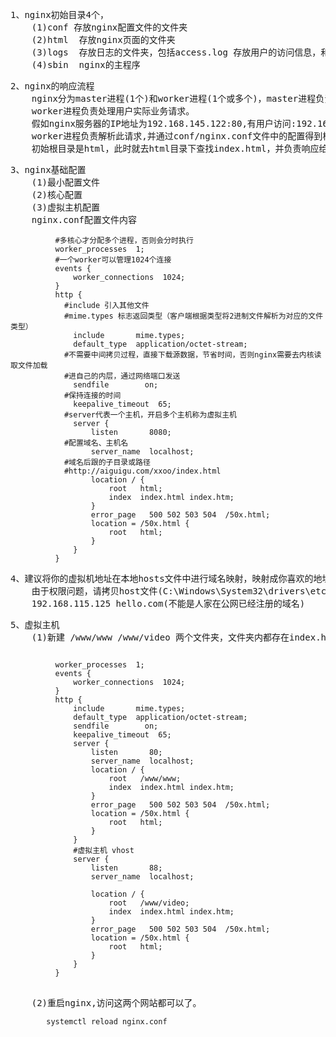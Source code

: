 <pre>
1、nginx初始目录4个，
    (1)conf 存放nginx配置文件的文件夹
    (2)html  存放nginx页面的文件夹
    (3)logs  存放日志的文件夹，包括access.log 存放用户的访问信息，和error.log,还存放着master进程的pid
    (4)sbin  nginx的主程序
</pre>
<pre>
2、nginx的响应流程
    nginx分为master进程(1个)和worker进程(1个或多个)，master进程负责读取和校验配置文件并管理worker进程，
    worker进程负责处理用户实际业务请求。
    假如nginx服务器的IP地址为192.168.145.122:80,有用户访问:192.168.145.122:80/index.html,
    worker进程负责解析此请求,并通过conf/nginx.conf文件中的配置得到根目录，
    初始根目录是html，此时就去html目录下查找index.html，并负责响应给用户
</pre>
<pre>
3、nginx基础配置
    (1)最小配置文件
    (2)核心配置
    (3)虚拟主机配置
    nginx.conf配置文件内容
</pre>
```shell
          #多核心才分配多个进程，否则会分时执行
          worker_processes  1;    
          #一个worker可以管理1024个连接 
          events {
              worker_connections  1024;
          }     
          http {
          	#include 引入其他文件	
          	#mime.types 标志返回类型（客户端根据类型将2进制文件解析为对应的文件类型）
              include       mime.types;
              default_type  application/octet-stream;
          	#不需要中间拷贝过程，直接下载源数据，节省时间，否则nginx需要去内核读取文件加载
          	#进自己的内层，通过网络端口发送
              sendfile        on;
          	#保持连接的时间
              keepalive_timeout  65;   
          	#server代表一个主机，开启多个主机称为虚拟主机     
              server {
                  listen       8080;
          	#配置域名、主机名
                  server_name  localhost;       
          	#域名后跟的子目录或路径
          	#http://aiguigu.com/xxoo/index.html
                  location / {
                      root   html;
                      index  index.html index.htm;
                  }     
                  error_page   500 502 503 504  /50x.html;
                  location = /50x.html {
                      root   html;
                  }
              }
          }
```
<pre>
4、建议将你的虚拟机地址在本地hosts文件中进行域名映射，映射成你喜欢的地址。
    由于权限问题，请拷贝host文件(C:\Windows\System32\drivers\etc\hosts),单独进行修改。
    192.168.115.125 hello.com(不能是人家在公网已经注册的域名)
</pre>
<pre>
5、虚拟主机
    (1)新建 /www/www /www/video 两个文件夹，文件夹内都存在index.html文件，在nginx.conf中修改，
</pre>
```shell

          worker_processes  1;
          events {
              worker_connections  1024;
          }
          http {
              include       mime.types;
              default_type  application/octet-stream;
              sendfile        on;
              keepalive_timeout  65;
              server {
                  listen       80;
                  server_name  localhost;        
                  location / {
                      root   /www/www;
                      index  index.html index.htm;
                  }          
                  error_page   500 502 503 504  /50x.html;
                  location = /50x.html {
                      root   html;
                  }
              }
              #虚拟主机 vhost
              server {
                  listen       88;
                  server_name  localhost;
         
                  location / {
                      root   /www/video;
                      index  index.html index.htm;
                  }
                  error_page   500 502 503 504  /50x.html;
                  location = /50x.html {
                      root   html;
                  }
              }
          }
```
<pre>     
    (2)重启nginx,访问这两个网站都可以了。
</pre>
```bash
        systemctl reload nginx.conf
```
